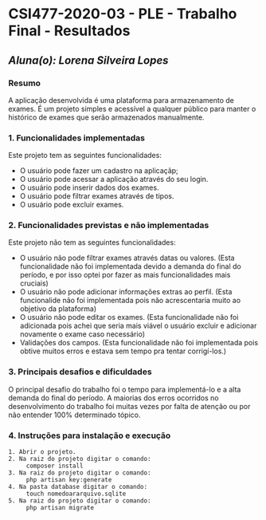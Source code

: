 # **CSI477-2020-03 - PLE - Trabalho Final - Resultados**
## *Aluna(o): Lorena Silveira Lopes*

### Resumo

  A aplicação desenvolvida é uma plataforma para armazenamento de exames. É um projeto simples e acessível a qualquer público para manter o histórico de exames que serão armazenados manualmente.

### 1. Funcionalidades implementadas

 Este projeto tem as seguintes funcionalidades:

  - O usuário pode fazer um cadastro na aplicaçãp;
  - O usuário pode acessar a aplicação através do seu login.
  - O usuário pode inserir dados dos exames.
  - O usuário pode filtrar exames através de tipos.
  - O usuário pode excluir exames.  

### 2. Funcionalidades previstas e não implementadas

 Este projeto não tem as seguintes funcionalidades:

  - O usuário não pode filtrar exames através datas ou valores. (Esta funcionalidade não foi implementada devido a demanda do final do período, e por isso optei por fazer as mais funcionalidades mais cruciais)
  - O usuário não pode adicionar informações extras ao perfil. (Esta funcionalide não foi implementada pois não acrescentaria muito ao objetivo da plataforma)
  - O usuário não pode editar os exames. (Esta funcionalidade não foi adicionada pois achei que seria mais viável o usuário excluir e adicionar novamente o exame caso necessário)
  - Validações dos campos. (Esta funcionalidade não foi implementada pois obtive muitos erros e estava sem tempo pra tentar corrigí-los.)


### 3. Principais desafios e dificuldades

 O principal desafio do trabalho foi o tempo para implementá-lo e a alta demanda do final do período. A maiorias dos erros ocorridos no desenvolvimento do trabalho foi muitas vezes por falta de atenção ou por não entender 100% determinado tópico. 


### 4. Instruções para instalação e execução

    1. Abrir o projeto.
    2. Na raiz do projeto digitar o comando:
         composer install
    3. Na raiz do projeto digitar o comando:
         php artisan key:generate
    4. Na pasta database digitar o comando:
         touch nomedoararquivo.sqlite
    5. Na raiz do projeto digitar o comando:
         php artisan migrate
